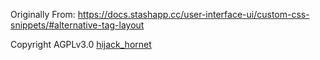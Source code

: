 Originally From: https://docs.stashapp.cc/user-interface-ui/custom-css-snippets/#alternative-tag-layout

Copyright AGPLv3.0 [hijack_hornet](https://github.com/stashapp/Stash-Docs/commit/2461ab949e0b4004521f866bbd6195bdf3039e0f)